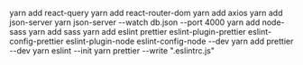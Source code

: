 yarn add react-query
yarn add react-router-dom
yarn add axios
yarn add json-server
yarn json-server --watch db.json --port 4000
yarn add node-sass
yarn add sass
yarn add eslint prettier eslint-plugin-prettier eslint-config-prettier eslint-plugin-node eslint-config-node --dev
yarn add prettier --dev
yarn eslint --init
yarn prettier --write ".eslintrc.js"
